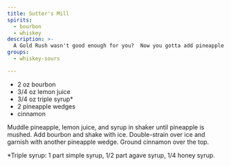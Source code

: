 ```yaml
---
title: Sutter's Mill
spirits:
  - bourbon
  - whiskey
description: >-
  A Gold Rush wasn't good enough for you?  Now you gotta add pineapple and cinnamon??
groups:
  - whiskey-sours

---
```


- 2 oz bourbon
- 3/4 oz lemon juice
- 3/4 oz triple syrup*
- 2 pineapple wedges
- cinnamon

Muddle pineapple, lemon juice, and syrup in shaker until pineapple is mushed.  Add bourbon and shake with ice.  Double-strain over ice and garnish with another pineapple wedge.  Ground cinnamon over the top.

*Triple syrup: 1 part simple syrup, 1/2 part agave syrup, 1/4 honey syrup.